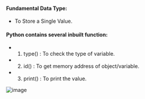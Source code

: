 #### Fundamental Data Type:
- To Store a Single Value.

#### Python contains several inbuilt function:
- 1. type() : To check the type of variable.
 - 2. id() : To get memory address of object/variable.
  - 3. print() : To print the value.  


![image](https://github.com/user-attachments/assets/bb44d03d-6c2e-448c-84d9-322ed57b8cdd)
